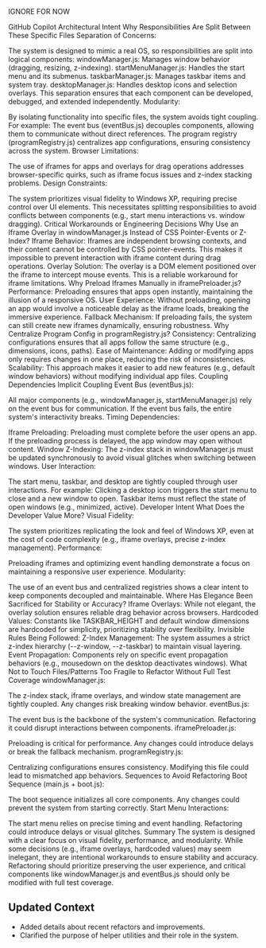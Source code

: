 IGNORE FOR NOW

GitHub Copilot
Architectural Intent
Why Responsibilities Are Split Between These Specific Files
Separation of Concerns:

The system is designed to mimic a real OS, so responsibilities are split into logical components:
windowManager.js: Manages window behavior (dragging, resizing, z-indexing).
startMenuManager.js: Handles the start menu and its submenus.
taskbarManager.js: Manages taskbar items and system tray.
desktopManager.js: Handles desktop icons and selection overlays.
This separation ensures that each component can be developed, debugged, and extended independently.
Modularity:

By isolating functionality into specific files, the system avoids tight coupling. For example:
The event bus (eventBus.js) decouples components, allowing them to communicate without direct references.
The program registry (programRegistry.js) centralizes app configurations, ensuring consistency across the system.
Browser Limitations:

The use of iframes for apps and overlays for drag operations addresses browser-specific quirks, such as iframe focus issues and z-index stacking problems.
Design Constraints:

The system prioritizes visual fidelity to Windows XP, requiring precise control over UI elements. This necessitates splitting responsibilities to avoid conflicts between components (e.g., start menu interactions vs. window dragging).
Critical Workarounds or Engineering Decisions
Why Use an Iframe Overlay in windowManager.js Instead of CSS Pointer-Events or Z-Index?
Iframe Behavior: Iframes are independent browsing contexts, and their content cannot be controlled by CSS pointer-events. This makes it impossible to prevent interaction with iframe content during drag operations.
Overlay Solution: The overlay is a DOM element positioned over the iframe to intercept mouse events. This is a reliable workaround for iframe limitations.
Why Preload Iframes Manually in iframePreloader.js?
Performance: Preloading ensures that apps open instantly, maintaining the illusion of a responsive OS.
User Experience: Without preloading, opening an app would involve a noticeable delay as the iframe loads, breaking the immersive experience.
Fallback Mechanism: If preloading fails, the system can still create new iframes dynamically, ensuring robustness.
Why Centralize Program Config in programRegistry.js?
Consistency: Centralizing configurations ensures that all apps follow the same structure (e.g., dimensions, icons, paths).
Ease of Maintenance: Adding or modifying apps only requires changes in one place, reducing the risk of inconsistencies.
Scalability: This approach makes it easier to add new features (e.g., default window behaviors) without modifying individual app files.
Coupling Dependencies
Implicit Coupling
Event Bus (eventBus.js):

All major components (e.g., windowManager.js, startMenuManager.js) rely on the event bus for communication.
If the event bus fails, the entire system's interactivity breaks.
Timing Dependencies:

Iframe Preloading:
Preloading must complete before the user opens an app. If the preloading process is delayed, the app window may open without content.
Window Z-Indexing:
The z-index stack in windowManager.js must be updated synchronously to avoid visual glitches when switching between windows.
User Interaction:

The start menu, taskbar, and desktop are tightly coupled through user interactions. For example:
Clicking a desktop icon triggers the start menu to close and a new window to open.
Taskbar items must reflect the state of open windows (e.g., minimized, active).
Developer Intent
What Does the Developer Value More?
Visual Fidelity:

The system prioritizes replicating the look and feel of Windows XP, even at the cost of code complexity (e.g., iframe overlays, precise z-index management).
Performance:

Preloading iframes and optimizing event handling demonstrate a focus on maintaining a responsive user experience.
Modularity:

The use of an event bus and centralized registries shows a clear intent to keep components decoupled and maintainable.
Where Has Elegance Been Sacrificed for Stability or Accuracy?
Iframe Overlays: While not elegant, the overlay solution ensures reliable drag behavior across browsers.
Hardcoded Values: Constants like TASKBAR_HEIGHT and default window dimensions are hardcoded for simplicity, prioritizing stability over flexibility.
Invisible Rules Being Followed:
Z-Index Management: The system assumes a strict z-index hierarchy (--z-window, --z-taskbar) to maintain visual layering.
Event Propagation: Components rely on specific event propagation behaviors (e.g., mousedown on the desktop deactivates windows).
What Not to Touch
Files/Patterns Too Fragile to Refactor Without Full Test Coverage
windowManager.js:

The z-index stack, iframe overlays, and window state management are tightly coupled. Any changes risk breaking window behavior.
eventBus.js:

The event bus is the backbone of the system's communication. Refactoring it could disrupt interactions between components.
iframePreloader.js:

Preloading is critical for performance. Any changes could introduce delays or break the fallback mechanism.
programRegistry.js:

Centralizing configurations ensures consistency. Modifying this file could lead to mismatched app behaviors.
Sequences to Avoid Refactoring
Boot Sequence (main.js + boot.js):

The boot sequence initializes all core components. Any changes could prevent the system from starting correctly.
Start Menu Interactions:

The start menu relies on precise timing and event handling. Refactoring could introduce delays or visual glitches.
Summary
The system is designed with a clear focus on visual fidelity, performance, and modularity. While some decisions (e.g., iframe overlays, hardcoded values) may seem inelegant, they are intentional workarounds to ensure stability and accuracy. Refactoring should prioritize preserving the user experience, and critical components like windowManager.js and eventBus.js should only be modified with full test coverage.

## Updated Context
- Added details about recent refactors and improvements.
- Clarified the purpose of helper utilities and their role in the system.